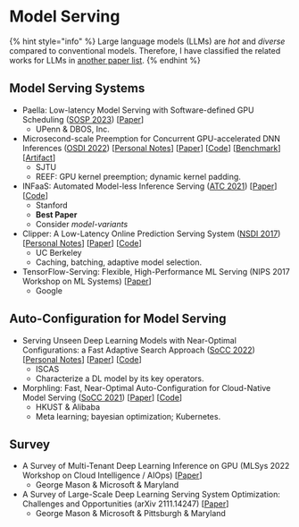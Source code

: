 # Model Serving

{% hint style="info" %}
Large language models (LLMs) are _hot_ and _diverse_ compared to conventional models. Therefore, I have classified the related works for LLMs in [another paper list](llm.md).
{% endhint %}

## Model Serving Systems

* Paella: Low-latency Model Serving with Software-defined GPU Scheduling ([SOSP 2023](../../reading-notes/conference/sosp-2023.md)) \[[Paper](https://dl.acm.org/doi/10.1145/3600006.3613163)]
  * UPenn & DBOS, Inc.
* Microsecond-scale Preemption for Concurrent GPU-accelerated DNN Inferences ([OSDI 2022](../../reading-notes/conference/osdi-2022/)) \[[Personal Notes](../../reading-notes/conference/osdi-2022/reef.md)] \[[Paper](https://www.usenix.org/conference/osdi22/presentation/han)] \[[Code](https://github.com/SJTU-IPADS/reef)] \[[Benchmark](https://github.com/SJTU-IPADS/disb)] \[[Artifact](https://github.com/SJTU-IPADS/reef-artifacts/tree/osdi22-ae)]
  * SJTU
  * REEF: GPU kernel preemption; dynamic kernel padding.
* INFaaS: Automated Model-less Inference Serving ([ATC 2021](../../reading-notes/conference/atc-2021/)) \[[Paper](https://www.usenix.org/conference/atc21/presentation/romero)] \[[Code](https://github.com/stanford-mast/INFaaS)]
  * Stanford
  * **Best Paper**
  * Consider _model-variants_
* Clipper: A Low-Latency Online Prediction Serving System ([NSDI 2017](../../reading-notes/conference/nsdi-2017/)) \[[Personal Notes](../../reading-notes/conference/nsdi-2017/clipper.md)] \[[Paper](https://www.usenix.org/conference/nsdi17/technical-sessions/presentation/crankshaw)] \[[Code](https://github.com/ucbrise/clipper)]
  * UC Berkeley
  * Caching, batching, adaptive model selection.
* TensorFlow-Serving: Flexible, High-Performance ML Serving (NIPS 2017 Workshop on ML Systems) \[[Paper](https://arxiv.org/abs/1712.06139)]
  * Google

## Auto-Configuration for Model Serving

* Serving Unseen Deep Learning Models with Near-Optimal Configurations: a Fast Adaptive Search Approach ([SoCC 2022](../../reading-notes/conference/socc-2022/)) \[[Personal Notes](../../reading-notes/conference/socc-2022/falcon.md)] \[[Paper](https://dl.acm.org/doi/10.1145/3542929.3563485)] \[[Code](https://github.com/dos-lab/Falcon)]
  * ISCAS
  * Characterize a DL model by its key operators.
* Morphling: Fast, Near-Optimal Auto-Configuration for Cloud-Native Model Serving ([SoCC 2021](../../reading-notes/conference/socc-2021.md)) \[[Paper](https://dl.acm.org/doi/10.1145/3472883.3486987)] \[[Code](https://github.com/kubedl-io/morphling)]
  * HKUST & Alibaba
  * Meta learning; bayesian optimization; Kubernetes.

## Survey

* A Survey of Multi-Tenant Deep Learning Inference on GPU (MLSys 2022 Workshop on Cloud Intelligence / AIOps) \[[Paper](https://arxiv.org/abs/2203.09040)]
  * George Mason & Microsoft & Maryland
* A Survey of Large-Scale Deep Learning Serving System Optimization: Challenges and Opportunities (arXiv 2111.14247) \[[Paper](https://arxiv.org/abs/2111.14247)]
  * George Mason & Microsoft & Pittsburgh & Maryland
